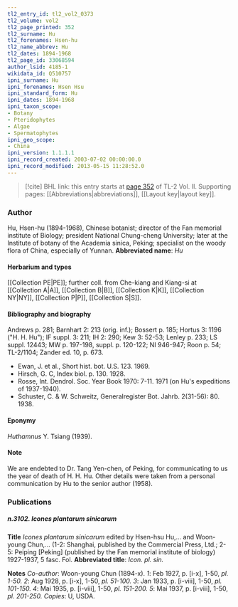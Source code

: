 ```yaml
---
tl2_entry_id: tl2_vol2_0373
tl2_volume: vol2
tl2_page_printed: 352
tl2_surname: Hu
tl2_forenames: Hsen-hu
tl2_name_abbrev: Hu
tl2_dates: 1894-1968
tl2_page_id: 33068594
author_lsid: 4185-1
wikidata_id: Q510757
ipni_surname: Hu
ipni_forenames: Hsen Hsu
ipni_standard_form: Hu
ipni_dates: 1894-1968
ipni_taxon_scope: 
- Botany
- Pteridophytes
- Algae
- Spermatophytes
ipni_geo_scope: 
- China
ipni_version: 1.1.1.1
ipni_record_created: 2003-07-02 00:00:00.0
ipni_record_modified: 2013-05-15 11:28:52.0
---
```



> [!cite] BHL link: this entry starts at [page 352](https://www.biodiversitylibrary.org/page/33068594) of TL-2 Vol. II.
> Supporting pages: [[Abbreviations|abbreviations]], [[Layout key|layout key]].

### Author

Hu, Hsen-hu (1894-1968), Chinese botanist; director of the Fan memorial institute of Biology; president National Chung-cheng University; later at the Institute of botany of the Academia sinica, Peking; specialist on the woody flora of China, especially of Yunnan. 
**Abbreviated name**: *Hu*

#### Herbarium and types

[[Collection PE|PE]]; further coll. from Che-kiang and Kiang-si at [[Collection A|A]], [[Collection B|B]], [[Collection K|K]], [[Collection NY|NY]], [[Collection P|P]], [[Collection S|S]].

#### Bibliography and biography

Andrews p. 281; Barnhart 2: 213 (orig. inf.); Bossert p. 185; Hortus 3: 1196 ("H. H. Hu"); IF suppl. 3: 211; IH 2: 290; Kew 3: 52-53; Lenley p. 233; LS suppl. 12443; MW p. 197-198, suppl. p. 120-122; NI 946-947; Roon p. 54; TL-2/1104; Zander ed. 10, p. 673.
- Ewan, J. et al., Short hist. bot. U.S. 123. 1969.
- Hirsch, G. C, Index biol. p. 130. 1928.
- Rosse, Int. Dendrol. Soc. Year Book 1970: 7-11. 1971 (on Hu's expeditions of 1937-1940).
- Schuster, C. & W. Schweitz, Generalregister Bot. Jahrb. 2(31-56): 80. 1938.

#### Eponymy

*Huthamnus* Y. Tsiang (1939).

#### Note

We are endebted to Dr. Tang Yen-chen, of Peking, for communicating to us the year of death of H. H. Hu. Other details were taken from a personal communication by Hu to the senior author (1958).

### Publications

##### n.3102. Icones plantarum sinicarum

**Title**
*Icones plantarum sinicarum* edited by Hsen-hsu Hu,... and Woon-young Chun,... (1-2: Shanghai, published by the Commercial Press, Ltd.; 2-5: Peiping \[Peking\] (published by the Fan memorial institute of biology) 1927-1937, 5 fasc. Fol.
**Abbreviated title**: *Icon. pl. sin.*

**Notes**
*Co-author*: Woon-young Chun (1894-x).
*1*: Feb 1927, p. \[i-x\], 1-50, *pl. 1-50.*
*2*: Aug 1928, p. \[i-x\], 1-50, *pl. 51-100.*
*3*: Jan 1933, p. \[i-viii\], 1-50, *pl. 101-150.*
*4*: Mai 1935, p. \[i-viii\], 1-50, *pl. 151-200.*
*5*: Mai 1937, p. \[i-viii\], 1-50, *pl. 201-250.*
*Copies*: U, USDA.


